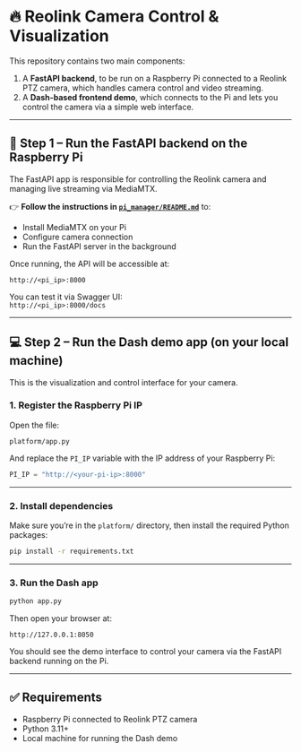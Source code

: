 # 🔥 Reolink Camera Control & Visualization

This repository contains two main components:

1. A **FastAPI backend**, to be run on a Raspberry Pi connected to a Reolink PTZ camera, which handles camera control and video streaming.
2. A **Dash-based frontend demo**, which connects to the Pi and lets you control the camera via a simple web interface.

---

## 📸 Step 1 – Run the FastAPI backend on the Raspberry Pi

The FastAPI app is responsible for controlling the Reolink camera and managing live streaming via MediaMTX.

👉 **Follow the instructions in [`pi_manager/README.md`](pi_manager/README.md)** to:

- Install MediaMTX on your Pi
- Configure camera connection
- Run the FastAPI server in the background

Once running, the API will be accessible at:

```
http://<pi_ip>:8000
```

You can test it via Swagger UI:  
`http://<pi_ip>:8000/docs`

---

## 💻 Step 2 – Run the Dash demo app (on your local machine)

This is the visualization and control interface for your camera.

### 1. Register the Raspberry Pi IP

Open the file:

```
platform/app.py
```

And replace the `PI_IP` variable with the IP address of your Raspberry Pi:

```python
PI_IP = "http://<your-pi-ip>:8000"
```

---

### 2. Install dependencies

Make sure you’re in the `platform/` directory, then install the required Python packages:

```bash
pip install -r requirements.txt
```

---

### 3. Run the Dash app

```bash
python app.py
```

Then open your browser at:

```
http://127.0.0.1:8050
```

You should see the demo interface to control your camera via the FastAPI backend running on the Pi.

---

## ✅ Requirements

- Raspberry Pi connected to Reolink PTZ camera
- Python 3.11+
- Local machine for running the Dash demo
